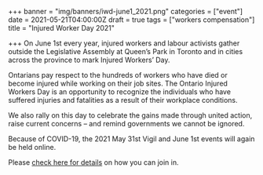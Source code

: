 +++
banner = "img/banners/iwd-june1_2021.png"
categories = ["event"]
date = 2021-05-21T04:00:00Z
draft = true
tags = ["workers compensation"]
title = "Injured Worker Day 2021"

+++
On June 1st every year, injured workers and labour activists gather outside the Legislative Assembly at Queen’s Park in Toronto and in cities across the province to mark Injured Workers’ Day. 

Ontarians pay respect to the hundreds of workers who have died or become injured while working on their job sites. The Ontario Injured Workers Day is an opportunity to recognize the individuals who have suffered injuries and fatalities as a result of their workplace conditions.

We also rally on this day to celebrate the gains made through united action, raise current concerns – and remind governments we cannot be ignored.

Because of COVID-19, the 2021 May 31st Vigil and June 1st events will again be held online. 

Please [check here for details](https://injuredworkersonline.org/iwevents/event/june-1st-injured-workers-day/) on how you can join in.